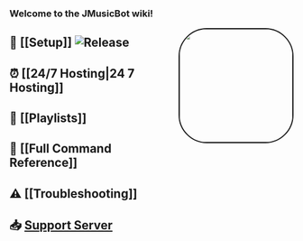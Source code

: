 ### Welcome to the **JMusicBot** wiki!

<img align="right" src="https://i.imgur.com/zrE80HY.png" style="border:2px solid;border-radius:50px;" height="200" width="200">

## 🔢 [[Setup]] ![Release](https://img.shields.io/github/release/jagrosh/MusicBot.svg)

## ⏰ [[24/7 Hosting|24 7 Hosting]]

## 📃 [[Playlists]]

## 📜 [[Full Command Reference]]

## ⚠ [[Troubleshooting]]

## 📥 [Support Server](https://discord.gg/0p9LSGoRLu6Pet0k)
